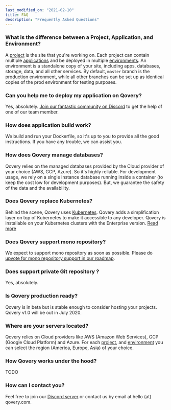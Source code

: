 ```yaml
---
last_modified_on: "2021-02-10"
title: FAQ
description: "Frequently Asked Questions"
---
```

### What is the difference between a Project, Application, and Environment?

A [project][docs.main-concepts.project] is the site that you're working on. Each project can contain multiple [applications][docs.main-concepts.application] and be deployed in multiple [environments][docs.main-concepts.environment]. An environment is a standalone copy of your site, including apps, databases, storage, data, and all other services. By default, `master` branch is the production environment, while all other branches can be set up as identical copies of the prod environment for testing purposes.

### Can you help me to deploy my application on Qovery?

Yes, absolutely. [Join our fantastic community on Discord][urls.qovery_chat] to get the help of one of our team member.

### How does application build work?

We build and run your Dockerfile, so it's up to you to provide all the good instructions. If you have any trouble, we can assist you.

### How does Qovery manage databases?

Qovery relies on the managed databases provided by the Cloud provider of your choice (AWS, GCP, Azure). So it's highly reliable. For development usage, we rely on a single instance database running inside a container (to keep the cost low for development purposes). But, we guarantee the safety of the data and the availability.

### Does Qovery replace Kubernetes?

Behind the scene, Qovery uses [Kubernetes][urls.kubernetes]. Qovery adds a simplification layer on top of Kubernetes to make it accessible to any developer. Qovery is installable on your Kubernetes clusters with the Enterprise version. [Read more][urls.qovery_enterprise]

### Does Qovery support mono repository?

We expect to support mono repository as soon as possible. Please do [upvote for mono repository support in our roadmap][urls.qovery_roadmap].

### Does support private Git repository ?

Yes, absolutely.

### Is Qovery production ready?

Qovery is in beta but is stable enough to consider hosting your projects. Qovery v1.0 will be out in July 2020.

### Where are your servers located?

Qovery relies on Cloud providers like AWS (Amazon Web Services), GCP (Google Cloud Platform) and Azure. For each [project][docs.project], and [environment][docs.environment] you can select the region (America, Europe, Asia) of your choice.

### How Qovery works under the hood?

TODO

### How can I contact you?

Feel free to join our [Discord server][urls.qovery_chat] or contact us by email at hello (at) qovery.com.


[docs.environment]: /docs/main-concepts/environment/
[docs.main-concepts.application]: /docs/main-concepts/application/
[docs.main-concepts.environment]: /docs/main-concepts/environment/
[docs.main-concepts.project]: /docs/main-concepts/project/
[docs.project]: /docs/main-concepts/project/
[urls.kubernetes]: https://kubernetes.io/
[urls.qovery_chat]: https://discord.qovery.com
[urls.qovery_enterprise]: https://www.qovery.com/business
[urls.qovery_roadmap]: https://roadmap.qovery.com/
